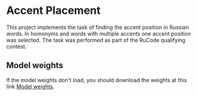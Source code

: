 # Accent Placement
This project implements the task of finding the accent position in Russian words. In homonyms and words with multiple accents one accent position was selected.
The task was performed as part of the RuCode qualifying contest.

## Model weights
If the model weights don't load, you should download the weights at this link [Model weights](https://drive.google.com/file/d/16pSxUBfie3OpxiILLpmqBHv-za3LOR7e/view?usp=sharing).
